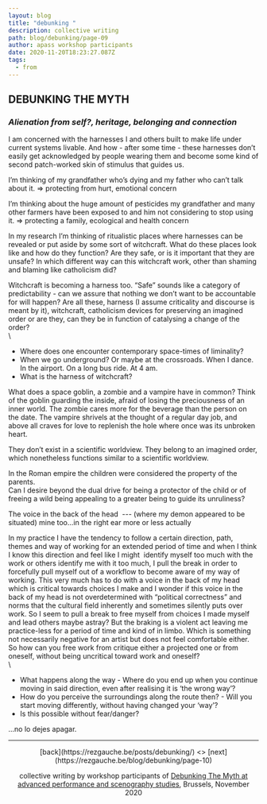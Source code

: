 ```yaml
---
layout: blog
title: "debunking "
description: collective writing
path: blog/debunking/page-09
author: apass workshop participants
date: 2020-11-20T18:23:27.087Z
tags:
  - from
---
```

## DEBUNKING THE MYTH


### *Alienation from self?, heritage, belonging and connection*

I am concerned with the harnesses I and others built to make life under current systems livable. And how - after some time - these harnesses don’t easily get acknowledged by people wearing them and become some kind of second patch-worked skin of stimulus that guides us.

I’m thinking of my grandfather who’s dying and my father who can’t talk about it. ⇒ protecting from hurt, emotional concern

I’m thinking about the huge amount of pesticides my grandfather and many other farmers have been exposed to and him not considering to stop using it. ⇒ protecting a family, ecological and health concern

In my research I’m thinking of ritualistic places where harnesses can be revealed or put aside by some sort of witchcraft. What do these places look like and how do they function? Are they safe, or is it important that they are unsafe? In which different way can this witchcraft work, other than shaming and blaming like catholicism did?

Witchcraft is becoming a harness too. “Safe” sounds like a category of predictability - can we assure that nothing we don’t want to be accountable for will happen? Are all these, harness (I assume criticality and discourse is meant by it), witchcraft, catholicism devices for preserving an imagined order or are they, can they be in function of catalysing a change of the order?\
\

* Where does one encounter contemporary space-times of liminality?
* When we go underground? Or maybe at the crossroads. When I dance. In the airport. On a long bus ride. At 4 am. 
* What is the harness of witchcraft?

What does a space goblin, a zombie and a vampire have in common? Think of the goblin guarding the inside, afraid of losing the preciousness of an inner world. The zombie cares more for the beverage than the person on the date. The vampire shrivels at the thought of a regular day job, and above all craves for love to replenish the hole where once was its unbroken heart.

They don’t exist in a scientific worldview. They belong to an imagined order, which nonetheless functions similar to a scientific worldview.

In the Roman empire the children were considered the property of the parents.\
Can I desire beyond the dual drive for being a protector of the child or of freeing a wild being appealing to a greater being to guide its unruliness? 

The voice in the back of the head  --- (where my demon appeared to be situated) mine too...in the right ear more or less actually

In my practice I have the tendency to follow a certain direction, path, themes and way of working for an extended period of time and when I think I know this direction and feel like I might  identify myself too much with the work or others identify me with it too much, I pull the break in order to forcefully pull myself out of a workflow to become aware of my way of working. This very much has to do with a voice in the back of my head which is critical towards choices I make and I wonder if this voice in the back of my head is not overdetermined with “political correctness” and norms that the cultural field inherently and sometimes silently puts over work. So I seem to pull a break to free myself from choices I made myself and lead others maybe astray? But the braking is a violent act leaving me practice-less for a period of time and kind of in limbo. Which is something not necessarily negative for an artist but does not feel comfortable either. So how can you free work from critique either a projected one or from oneself, without being uncritical toward work and oneself?\
\

* What happens along the way - Where do you end up when you continue moving in said direction, even after realising it is ‘the wrong way’? 
* How do you perceive the surroundings along the route then? - Will you start moving differently, without having changed your ‘way’?
* Is this possible without fear/danger?

...no lo dejes apagar.


- - -
<div align="center">
[back](https://rezgauche.be/posts/debunking/) <> [next](https://rezgauche.be/blog/debunking/page-10)

collective writing by workshop participants of <a href="https://apass.be/debunking-the-myth/" target="_blank">Debunking The Myth at advanced performance and scenography studies<a/>, Brussels, November 2020
